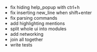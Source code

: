 - fix hiding help_popup with ctrl+h
- fix inserting new_line when shift+enter
- fix parsing commands
- add highlighting mentions 
- split whole ui into modules
- add networking 
- join all together
- write tests
